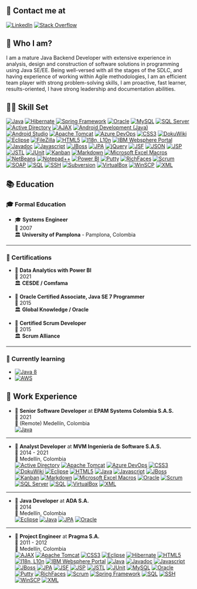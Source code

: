 ## 📧 Contact me at

<a href="https://www.linkedin.com/in/franciscoalvaradosantos"><img alt="LinkedIn" src="https://img.shields.io/badge/linkedin-0A66C2?style=for-the-badge&logo=linkedin&logoColor=white"></a>
<a href="https://stackoverflow.com/users/218717/francisco-alvarado"><img alt="Stack Overflow" src="https://img.shields.io/badge/stackoverflow-F58025?style=for-the-badge&logo=stackoverflow&logoColor=white"></a>

## 🙂 Who I am?

I am a mature Java Backend Developer with extensive experience in analysis, design and construction of software solutions in programming using Java SE/EE. Being well-versed with all the stages of the SDLC, and having experience of working within Agile methodologies, I am an efficient team player with strong problem-solving skills, I am proactive, fast learner, results-oriented, I have strong leadership and documentation abilities.

## 💪🏻 Skill Set

<a href="#"><img alt="Java" src="https://img.shields.io/badge/Java-ED8B00?style=for-the-badge&logo=java&logoColor=white"></a>
<a href="#"><img alt="Hibernate" src="https://img.shields.io/badge/Hibernate-59666C?style=for-the-badge&logo=Hibernate&logoColor=white"></a>
<a href="#"><img alt="Spring Framework" src="https://img.shields.io/badge/Spring-6DB33F?style=for-the-badge&logo=spring&logoColor=white"></a>
<a href="#"><img alt="Oracle" src="https://img.shields.io/badge/Oracle-F80000?style=for-the-badge&logo=oracle&logoColor=white"></a>
<a href="#"><img alt="MySQL" src="https://img.shields.io/badge/MySQL-005C84?style=for-the-badge&logo=mysql&color=4479A1&logoColor=white"></a>
<a href="#"><img alt="SQL Server" src="https://img.shields.io/badge/Microsoft_SQL_Server-CC2927?style=for-the-badge&logo=microsoft-sql-server&logoColor=white"></a>
<a href="#"><img alt="Active Directory" src="https://img.shields.io/static/v1?logo=windows&label=&message=Active%20Directory&color=blue&logoColor=white&style=for-the-badge"></a>
<a href="#"><img alt="AJAX" src="https://img.shields.io/static/v1?label=&message=AJAX&color=747C60&labelColor=747C60&style=for-the-badge"></a>
<a href="#"><img alt="Android Development (Java)" src="https://img.shields.io/badge/Android-83B81A?style=for-the-badge&logo=android&logoColor=white"></a>
<a href="#"><img alt="Android Studio" src="https://img.shields.io/badge/Android_Studio-3DDC84?style=for-the-badge&logo=android-studio&logoColor=white"></a>
<a href="#"><img alt="Apache Tomcat" src="https://img.shields.io/badge/Apache_Tomcat-F8DC75?style=for-the-badge&logo=apachetomcat&logoColor=black"></a>
<a href="#"><img alt="Azure DevOps" src="https://img.shields.io/badge/Azure_DevOps-0078D7?style=for-the-badge&logo=azuredevops&logoColor=white"></a>
<a href="#"><img alt="CSS3" src="https://img.shields.io/badge/CSS3-1572B6?logo=css3&logoColor=white&style=for-the-badge"></a>
<a href="#"><img alt="DokuWiki" src="https://img.shields.io/static/v1?label=&message=DokuWiki&color=008800&labelColor=008800&style=for-the-badge"></a>
<a href="#"><img alt="Eclipse" src="https://img.shields.io/badge/Eclipse-2C2255?style=for-the-badge&logo=eclipse&logoColor=white"></a>
<a href="#"><img alt="FileZilla" src="https://img.shields.io/badge/FileZilla-BF0000?style=for-the-badge&logo=filezilla&logoColor=white"></a>
<a href="#"><img alt="HTML5" src="https://img.shields.io/badge/HTML5-E34F26?style=for-the-badge&logo=html5&logoColor=white"></a>
<a href="#"><img alt="I18n, L10n" src="https://img.shields.io/static/v1?label=%F0%9F%8C%8E&message=I18n,%20L10n&color=99CCCC&labelColor=99CCCC&style=for-the-badge"></a>
<a href="#"><img alt="IBM Websphere Portal" src="https://img.shields.io/static/v1?logo=IBM&label=&message=IBM%20Websphere%20Portal&color=052FAD&style=for-the-badge"></a>
<a href="#"><img alt="Javadoc" src="https://img.shields.io/static/v1?label=&message=Javadoc&color=427B9C&labelColor=427B9C&style=for-the-badge"></a>
<a href="#"><img alt="Javascript" src="https://img.shields.io/badge/JavaScript-323330?style=for-the-badge&logo=javascript&logoColor=F7DF1E"></a>
<a href="#"><img alt="JBoss" src="https://img.shields.io/static/v1?label=&message=JBoss&color=C40000&style=for-the-badge"></a>
<a href="#"><img alt="JPA" src="https://img.shields.io/static/v1?label=&message=JPA&color=4298B8&labelColor=4298B8&style=for-the-badge"></a>
<a href="#"><img alt="jQuery" src="https://img.shields.io/badge/jQuery-0769AD?style=for-the-badge&logo=jquery&logoColor=white"></a>
<a href="#"><img alt="JSF" src="https://img.shields.io/static/v1?label=&message=JSF&color=B3782B&labelColor=B3782B&style=for-the-badge"></a>
<a href="#"><img alt="JSON" src="https://img.shields.io/badge/json-5E5C5C?style=for-the-badge&logo=json&logoColor=black&color=E1E1E1"></a>
<a href="#"><img alt="JSP" src="https://img.shields.io/static/v1?label=&message=JSP&color=74A33B&labelColor=74A33B&style=for-the-badge"></a>
<a href="#"><img alt="JSTL" src="https://img.shields.io/static/v1?label=&message=JSTL&color=&logoColor=white&labelColor=&style=for-the-badge"></a>
<a href="#"><img alt="JUnit" src="https://img.shields.io/static/v1?label=&message=JUnit&color=CC0000&labelColor=&style=for-the-badge"></a>
<a href="#"><img alt="Kanban" src="https://img.shields.io/static/v1?label=&message=Kanban&color=FFFFD4&labelColor=FFFFD4&style=for-the-badge"></a>
<a href="#"><img alt="Markdown" src="https://img.shields.io/static/v1?logo=Markdown&label=&message=Markdown&color=000000&style=for-the-badge"></a>
<a href="#"><img alt="Microsoft Excel Macros" src="https://img.shields.io/badge/Microsoft_Excel-217346?style=for-the-badge&logo=microsoft-excel&logoColor=white"></a>
<a href="#"><img alt="NetBeans" src="https://img.shields.io/badge/apache%20netbeans-1B6AC6?style=for-the-badge&logo=apache%20netbeans%20IDE&logoColor=white"></a>
<a href="#"><img alt="Notepad++" src="https://img.shields.io/badge/Notepad++-90E59A.svg?style=for-the-badge&logo=notepad%2B%2B&logoColor=black"></a>
<a href="#"><img alt="Power BI" src="https://img.shields.io/badge/PowerBI-F2C811?style=for-the-badge&logo=Power%20BI&logoColor=black"></a>
<a href="#"><img alt="Putty" src="https://img.shields.io/static/v1?label=%F0%9F%96%A5%EF%B8%8F&message=Putty&color=FFFF00&labelColor=FFFF00&style=for-the-badge"></a>
<a href="#"><img alt="RichFaces" src="https://img.shields.io/static/v1?label=%F0%9F%8E%AD&message=RichFaces&color=8FA9B7&labelColor=8FA9B7&style=for-the-badge"></a>
<a href="#"><img alt="Scrum" src="https://img.shields.io/static/v1?label=&message=Scrum&color=4285F4&style=for-the-badge"></a>
<a href="#"><img alt="SOAP" src="https://img.shields.io/static/v1?label=&message=SOAP&color=4B4B4B&labelColor=4B4B4B&style=for-the-badge"></a>
<a href="#"><img alt="SQL" src="https://img.shields.io/static/v1?label=&message=SQL&color=lightgray&labelColor=lightgray&style=for-the-badge"></a>
<a href="#"><img alt="SSH" src="https://img.shields.io/static/v1?logo=windowsterminal&label=&message=SSH&color=E1E1E1&logoColor=black&style=for-the-badge"></a>
<a href="#"><img alt="Subversion" src="https://img.shields.io/badge/subversion-809CC9?style=for-the-badge&logo=subversion&logoColor=white"></a>
<a href="#"><img alt="VirtualBox" src="https://img.shields.io/badge/virtualbox-183A61?style=for-the-badge&logo=virtualbox&logoColor=white"></a>
<a href="#"><img alt="WinSCP" src="https://img.shields.io/static/v1?label=%F0%9F%94%92&message=WinSCP&color=2D90DE&labelColor=2D90DE&style=for-the-badge"></a>
<a href="#"><img alt="XML" src="https://img.shields.io/static/v1?label=%3C/%3E&message=XML&color=217346&labelColor=217346&style=for-the-badge"></a>


## 📚 Education

### 🎓 Formal Education

- 🎓 **Systems Engineer**\
📆 2007\
🏛️ **University of Pamplona** - Pamplona, Colombia

---

### 🥇 Certifications

- 🥇 **Data Analytics with Power BI**\
📆 2021\
🏛 **CESDE / Comfama**

- 🥇 **Oracle Certified Associate, Java SE 7 Programmer**\
📆 2015\
🏛️ **Global Knowledge / Oracle**

- 🥇 **Certified Scrum Developer**\
📆 2015\
🏛️ **Scrum Alliance**

---

### 📓 Currently learning

* <a href="#"><img alt="Java 8" src="https://img.shields.io/static/v1?logo=java&label=&message=Java%208&color=ED8B00&logoColor=white&labelColor=ED8B00"></a>
* <a href="#"><img alt="AWS" src="https://img.shields.io/static/v1?logo=amazonAWS&label=&message=AWS&color=232F3E&labelColor=232F3E"></a>



## 💼 Work Experience


- 💼 **Senior Software Developer** at **EPAM Systems Colombia S.A.S.**\
📆 2021\
📍 (Remote) Medellín, Colombia\
<a href="#"><img alt="Java" src="https://img.shields.io/badge/Java-ED8B00?logo=java&logoColor=white"></a>

---

- 💼 **Analyst Developer** at **MVM Ingeniería de Software S.A.S.**\
📆 2014 - 2021\
📍 Medellín, Colombia\
<a href="#"><img alt="Active Directory" src="https://img.shields.io/static/v1?logo=windows&label=&message=Active%20Directory&color=blue&logoColor=white&labelColor=blue"></a>
<a href="#"><img alt="Apache Tomcat" src="https://img.shields.io/badge/Apache_Tomcat-F8DC75?logo=apachetomcat&logoColor=black"></a>
<a href="#"><img alt="Azure DevOps" src="https://img.shields.io/badge/Azure_DevOps-0078D7?logo=azuredevops&logoColor=white"></a>
<a href="#"><img alt="CSS3" src="https://img.shields.io/badge/CSS3-1572B6?logo=css3&logoColor=white"></a>
<a href="#"><img alt="DokuWiki" src="https://img.shields.io/static/v1?label=&message=DokuWiki&color=008800"></a>
<a href="#"><img alt="Eclipse" src="https://img.shields.io/badge/Eclipse-2C2255?logo=eclipse&logoColor=white"></a>
<a href="#"><img alt="HTML5" src="https://img.shields.io/badge/HTML5-E34F26?logo=html5&logoColor=white"></a>
<a href="#"><img alt="Java" src="https://img.shields.io/badge/Java-ED8B00?logo=java&logoColor=white"></a>
<a href="#"><img alt="Javascript" src="https://img.shields.io/badge/JavaScript-323330?logo=javascript&logoColor=F7DF1E"></a>
<a href="#"><img alt="JBoss" src="https://img.shields.io/static/v1?label=&message=JBoss&color=C40000"></a>
<a href="#"><img alt="Kanban" src="https://img.shields.io/static/v1?label=&message=Kanban&color=FFFFD4"></a>
<a href="#"><img alt="Markdown" src="https://img.shields.io/static/v1?logo=Markdown&label=&message=Markdown&color=000000"></a>
<a href="#"><img alt="Microsoft Excel Macros" src="https://img.shields.io/badge/Microsoft_Excel-217346?logo=microsoft-excel&logoColor=white"></a>
<a href="#"><img alt="Oracle" src="https://img.shields.io/badge/Oracle-F80000?logo=oracle&logoColor=white"></a>
<a href="#"><img alt="Scrum" src="https://img.shields.io/static/v1?label=&message=Scrum&color=4285F4"></a>
<a href="#"><img alt="SQL Server" src="https://img.shields.io/badge/Microsoft_SQL_Server-CC2927?logo=microsoft-sql-server&logoColor=white"></a>
<a href="#"><img alt="SQL" src="https://img.shields.io/static/v1?label=&message=SQL&color=lightgray"></a>
<a href="#"><img alt="VirtualBox" src="https://img.shields.io/badge/virtualbox-183A61?logo=virtualbox&logoColor=white"></a>
<a href="#"><img alt="XML" src="https://img.shields.io/static/v1?label=%3C/%3E&message=XML&color=217346&labelColor=217346"></a>

---

- 💼 **Java Developer** at **ADA S.A.**\
📆 2014\
📍 Medellín, Colombia\
<a href="#"><img alt="Eclipse" src="https://img.shields.io/badge/Eclipse-2C2255?logo=eclipse&logoColor=white"></a>
<a href="#"><img alt="Java" src="https://img.shields.io/badge/Java-ED8B00?logo=java&logoColor=white"></a>
<a href="#"><img alt="JPA" src="https://img.shields.io/static/v1?label=&message=JPA&color=4298B8"></a>
<a href="#"><img alt="Oracle" src="https://img.shields.io/badge/Oracle-F80000?logo=oracle&logoColor=white"></a>

---

- 💼 **Project Engineer** at **Pragma S.A.**\
📆 2011 - 2012\
📍 Medellín, Colombia\
<a href="#"><img alt="AJAX" src="https://img.shields.io/static/v1?label=&message=AJAX&color=747C60"></a>
<a href="#"><img alt="Apache Tomcat" src="https://img.shields.io/badge/Apache_Tomcat-F8DC75?logo=apachetomcat&logoColor=black"></a>
<a href="#"><img alt="CSS3" src="https://img.shields.io/badge/CSS3-1572B6?logo=css3&logoColor=white"></a>
<a href="#"><img alt="Eclipse" src="https://img.shields.io/badge/Eclipse-2C2255?logo=eclipse&logoColor=white"></a>
<a href="#"><img alt="Hibernate" src="https://img.shields.io/badge/Hibernate-59666C?logo=Hibernate&logoColor=white"></a>
<a href="#"><img alt="HTML5" src="https://img.shields.io/badge/HTML5-E34F26?logo=html5&logoColor=white"></a>
<a href="#"><img alt="I18n, L10n" src="https://img.shields.io/static/v1?label=&message=I18n,%20L10n&color=99CCCC"></a>
<a href="#"><img alt="IBM Websphere Portal" src="https://img.shields.io/static/v1?logo=IBM&label=&message=IBM%20Websphere%20Portal&color=052FAD&labelColor=052FAD"></a>
<a href="#"><img alt="Java" src="https://img.shields.io/badge/Java-ED8B00?logo=java&logoColor=white"></a>
<a href="#"><img alt="Javadoc" src="https://img.shields.io/static/v1?label=&message=Javadoc&color=427B9C"></a>
<a href="#"><img alt="Javascript" src="https://img.shields.io/badge/JavaScript-323330?logo=javascript&logoColor=F7DF1E"></a>
<a href="#"><img alt="JBoss" src="https://img.shields.io/static/v1?label=&message=JBoss&color=C40000"></a>
<a href="#"><img alt="JPA" src="https://img.shields.io/static/v1?label=&message=JPA&color=4298B8"></a>
<a href="#"><img alt="JSF" src="https://img.shields.io/static/v1?label=&message=JSF&color=B3782B"></a>
<a href="#"><img alt="JSP" src="https://img.shields.io/static/v1?label=&message=JSP&color=74A33B"></a>
<a href="#"><img alt="JSTL" src="https://img.shields.io/static/v1?label=&message=JSTL&color=&&labelColor="></a>
<a href="#"><img alt="JUnit" src="https://img.shields.io/static/v1?label=&message=JUnit&color=CC0000&labelColor="></a>
<a href="#"><img alt="MySQL" src="https://img.shields.io/badge/MySQL-005C84?logo=mysql&color=4479A1&logoColor=white"></a>
<a href="#"><img alt="Oracle" src="https://img.shields.io/badge/Oracle-F80000?logo=oracle&logoColor=white"></a>
<a href="#"><img alt="Putty" src="https://img.shields.io/static/v1?label=%F0%9F%96%A5%EF%B8%8F&message=Putty&color=FFFF00&labelColor=FFFF00"></a>
<a href="#"><img alt="RichFaces" src="https://img.shields.io/static/v1?label=%F0%9F%8E%AD&message=RichFaces&color=8FA9B7&labelColor=8FA9B7"></a>
<a href="#"><img alt="Scrum" src="https://img.shields.io/static/v1?label=&message=Scrum&color=4285F4"></a>
<a href="#"><img alt="Spring Framework" src="https://img.shields.io/badge/Spring-6DB33F?logo=spring&logoColor=white"></a>
<a href="#"><img alt="SQL" src="https://img.shields.io/static/v1?label=&message=SQL&color=lightgray"></a>
<a href="#"><img alt="SSH" src="https://img.shields.io/static/v1?logo=windowsterminal&label=&message=SSH&color=E1E1E1&logoColor=black"></a>
<a href="#"><img alt="WinSCP" src="https://img.shields.io/static/v1?label=%F0%9F%94%92&message=WinSCP&color=2D90DE&labelColor=2D90DE"></a>
<a href="#"><img alt="XML" src="https://img.shields.io/static/v1?label=%3C/%3E&message=XML&color=217346&labelColor=217346"></a>


<!--
**nihcap/nihcap** is a ✨ _special_ ✨ repository because its `README.md` (this file) appears on your GitHub profile.

Here are some ideas to get you started:

- 🔭 I’m currently working on ...
- 🌱 I’m currently learning ...
- 👯 I’m looking to collaborate on ...
- 🤔 I’m looking for help with ...
- 💬 Ask me about ...
- 📫 How to reach me: ...
- 😄 Pronouns: ...
- ⚡ Fun fact: ...
-->
